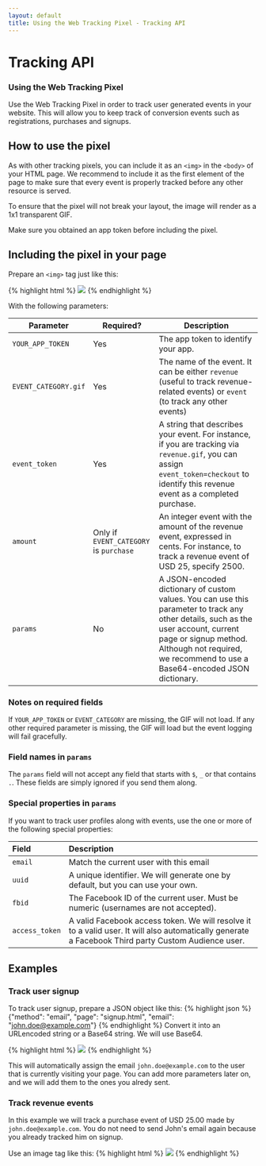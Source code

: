 ```yaml
---
layout: default
title: Using the Web Tracking Pixel - Tracking API
---
```


# Tracking API

### Using the Web Tracking Pixel
Use the Web Tracking Pixel in order to track user generated events in your website. This will allow you to keep track of conversion events such as registrations, purchases and signups.

## How to use the pixel

As with other tracking pixels, you can include it as an `<img>` in the `<body>` of your HTML page. We recommend to include it as the first element of the page to make sure that every event is properly tracked before any other resource is served.

To ensure that the pixel will not break your layout, the image will render as a 1x1 transparent GIF.

Make sure you obtained an app token before including the pixel.

## Including the pixel in your page
Prepare an `<img>` tag just like this:

{% highlight html %}
<img src="https://tracking-api.pitchtarget.com/YOUR_APP_TOKEN/EVENT_CATEGORY.gif?event_token=EVENT_TOKEN&params=JSON_ENCODED_CUSTOM_PARAMS&amount=AMOUNT" />
{% endhighlight %}

With the following parameters:

|Parameter | Required? | Description|
|--------- | --------- | -----------|
|`YOUR_APP_TOKEN`|Yes|The app token to identify your app.|
|`EVENT_CATEGORY.gif`|Yes|The name of the event. It can be either `revenue` (useful to track revenue-related events) or `event` (to track any other events)|
|`event_token`|Yes|A string that describes your event. For instance, if you are tracking via `revenue.gif`, you can assign `event_token=checkout` to identify this revenue event as a completed purchase.|
|`amount`|Only if `EVENT_CATEGORY` is `purchase`|An integer event with the amount of the revenue event, expressed in cents. For instance, to track a revenue event of USD 25, specify 2500.|
|`params`|No|A JSON-encoded dictionary of custom values. You can use this parameter to track any other details, such as the user account, current page or signup method. Although not required, we recommend to use a Base64-encoded JSON dictionary.|

### Notes on required fields
If `YOUR_APP_TOKEN` or `EVENT_CATEGORY` are missing, the GIF will not load. If any other required parameter is missing, the GIF will load but the event logging will fail gracefully.

### Field names in `params`
The `params` field will not accept any field that starts with `$`, `_` or that contains `.`. These fields are simply ignored if you send them along.

### Special properties in `params`
If you want to track user profiles along with events, use the one or more of the following special properties:

|Field |  Description|
|:-----|:-----------|
|`email`|Match the current user with this email|
|`uuid`|A unique identifier. We will generate one by default, but you can use your own.|
|`fbid`|The Facebook ID of the current user. Must be numeric (usernames are not accepted).|
|`access_token`|A valid Facebook access token. We will resolve it to a valid user. It will also automatically generate a Facebook Third party Custom Audience user.|


## Examples
### Track user signup
To track user signup, prepare a JSON object like this:
{% highlight json %}
{"method": "email", "page": "signup.html", "email": "john.doe@example.com"}
{% endhighlight %}
Convert it into an URLencoded string or a Base64 string. We will use Base64.

{% highlight html %}
<img src="{{BASE_ENDPOINT_URL}}/52fb5565a7b23ec66fad3988/event.gif?event_token=signup&params=eyJtZXRob2QiOiJlbWFpbCIsInBhZ2UiOiJzaWdudXAuaHRtbCIsImVtYWlsIjoiam9obi5kb2VAZXhhbXBsZS5jb20ifQ==" />
{% endhighlight %}

This will automatically assign the email `john.doe@example.com` to the user that is currently visiting your page. You can add more parameters later on, and we will add them to the ones you alredy sent.

### Track revenue events

In this example we will track a purchase event of USD 25.00 made by `john.doe@example.com`. You do not need to send John's email again because you already tracked him on signup.

Use an image tag like this:
{% highlight html %}
<img src="https://tracking-api.pitchtarget.com/52fb5565a7b23ec66fad3988/revenue.gif?event_token=purchase&amount=2500" />
{% endhighlight %}
